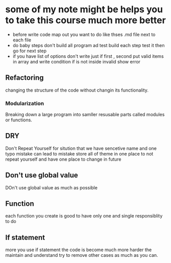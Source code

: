 # some of my note might be helps you to take this course much more better

- before write code map out you want to do like thses .md file next to each file
- do baby steps don't build all program ad test build each step test it then go for next step
- if you have list of options don't write just if first , second put valid items in array and write condition if is not inside invalid show error

## Refactoring 
changing the structure of the code without changin its functionality.

### Modularization
Breaking down a large program into samller resusable parts called modules or functions.

## DRY
Don't Repeat Yourself
for sitution that we have sencetive name and one typo mistake can lead to mistake store all of theme in one place to not repeat yourself and have one place to change in future 

## Don't use global value 
DOn't use global value as much as possible

## Function
each function you create is good to have only one and single responsiblity to do

## If statement 
more you use if statement the code is become much more harder the maintain and understand try to remove other cases as much as you can.